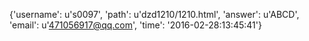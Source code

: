 {'username': u's0097', 'path': u'dzd1210/1210.html', 'answer': u'ABCD', 'email': u'471056917@qq.com', 'time': '2016-02-28:13:45:41'}
